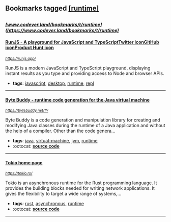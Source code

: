 ## Bookmarks tagged [[runtime]](https://www.codever.land/search?q=[runtime])

_<sup><sup>[www.codever.land/bookmarks/t/runtime](https://www.codever.land/bookmarks/t/runtime)</sup></sup>_
---
#### [RunJS - A playground for JavaScript and TypeScriptTwitter iconGitHub iconProduct Hunt icon](https://runjs.app/)
_<sup>https://runjs.app/</sup>_

RunJS is a modern JavaScript and TypeScript playground, displaying instant results as you type and providing access to Node and browser APIs.
* **tags**: [javascript](../tagged/javascript.md), [desktop](../tagged/desktop.md), [runtime](../tagged/runtime.md), [repl](../tagged/repl.md)
---
#### [Byte Buddy - runtime code generation for the Java virtual machine](https://bytebuddy.net/#/)
_<sup>https://bytebuddy.net/#/</sup>_

Byte Buddy is a code generation and manipulation library for creating and modifying Java classes during the runtime of a Java application and without the help of a compiler. Other than the code genera...
* **tags**: [java](../tagged/java.md), [virtual-machine](../tagged/virtual-machine.md), [jvm](../tagged/jvm.md), [runtime](../tagged/runtime.md)
* :octocat: **[source code](https://github.com/raphw/byte-buddy)**
---
#### [Tokio home page](https://tokio.rs/)
_<sup>https://tokio.rs/</sup>_

Tokio is an asynchronous runtime for the Rust programming language. It provides the building blocks needed for writing network applications. It gives the flexibility to target a wide range of systems,...
* **tags**: [rust](../tagged/rust.md), [asynchronous](../tagged/asynchronous.md), [runtime](../tagged/runtime.md)
* :octocat: **[source code](https://github.com/tokio-rs/tokio)**
---
